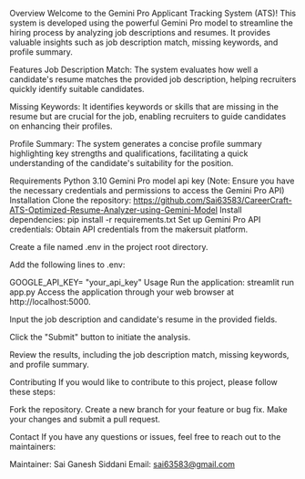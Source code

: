Overview
Welcome to the Gemini Pro Applicant Tracking System (ATS)! This system is developed using the powerful Gemini Pro model to streamline the hiring process by analyzing job descriptions and resumes. It provides valuable insights such as job description match, missing keywords, and profile summary.

Features
Job Description Match: The system evaluates how well a candidate's resume matches the provided job description, helping recruiters quickly identify suitable candidates.

Missing Keywords: It identifies keywords or skills that are missing in the resume but are crucial for the job, enabling recruiters to guide candidates on enhancing their profiles.

Profile Summary: The system generates a concise profile summary highlighting key strengths and qualifications, facilitating a quick understanding of the candidate's suitability for the position.

Requirements
Python 3.10
Gemini Pro model api key (Note: Ensure you have the necessary credentials and permissions to access the Gemini Pro API)
Installation
Clone the repository:
https://github.com/Sai63583/CareerCraft-ATS-Optimized-Resume-Analyzer-using-Gemini-Model
Install dependencies:
pip install -r requirements.txt
Set up Gemini Pro API credentials:
Obtain API credentials from the makersuit platform.

Create a file named .env in the project root directory.

Add the following lines to .env:

GOOGLE_API_KEY= "your_api_key"
Usage
Run the application:
streamlit run app.py
Access the application through your web browser at http://localhost:5000.

Input the job description and candidate's resume in the provided fields.

Click the "Submit" button to initiate the analysis.

Review the results, including the job description match, missing keywords, and profile summary.

Contributing
If you would like to contribute to this project, please follow these steps:

Fork the repository.
Create a new branch for your feature or bug fix.
Make your changes and submit a pull request.

Contact
If you have any questions or issues, feel free to reach out to the maintainers:

Maintainer: Sai Ganesh Siddani Email: sai63583@gmail.com

